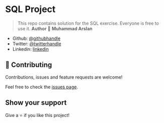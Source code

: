 # SQL Project
 
> This repo contains solution for the SQL exercise. Everyone is free to use it.
**Author**
👤 **Muhammad Arslan**

- Github: [@githubhandle](https://github.com/arslanbisharat)
- Twitter: [@twitterhandle](https://twitter.com/arslan_bisharat-2020bb156)
- Linkedin: [linkedin](https://www.linkedin.com/in/muhammad-arslan-2020bb156)

## 🤝 Contributing

Contributions, issues and feature requests are welcome!

Feel free to check the [issues page](https://github.com/arslanbisharat/SQL-Project/issues).

## Show your support

Give a ⭐️ if you like this project!
